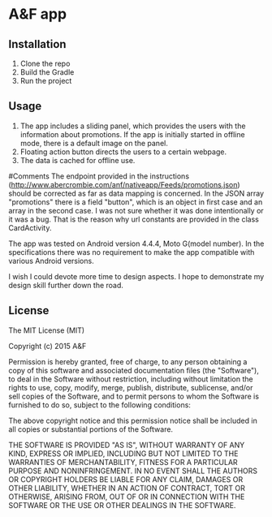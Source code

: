 # A&F app

## Installation

1. Clone the repo
2. Build the Gradle
3. Run the project

## Usage

1. The app includes a sliding panel, which provides the users with the information about promotions. If the app is initially started in offline mode, there is a default image on the panel.
2. Floating action button directs the users to a certain webpage.
3. The data is cached for offline use.

#Comments
The endpoint provided in the instructions (http://www.abercrombie.com/anf/nativeapp/Feeds/promotions.json) should be corrected as far as data mapping is concerned. In the JSON array "promotions" there is a field "button", which is an object in first case and an array in the second case. I was not sure whether it was done intentionally or it was a bug. That is the reason why url constants are provided in the class CardActivity.

The app was tested on Android version 4.4.4, Moto G(model number). In the specifications there was no requirement to make the app compatible with various Android versions.

I wish I could devote more time to design aspects. I hope to demonstrate my design skill further down the road.

## License

The MIT License (MIT)

Copyright (c) 2015 A&F

Permission is hereby granted, free of charge, to any person obtaining a copy
of this software and associated documentation files (the "Software"), to deal
in the Software without restriction, including without limitation the rights
to use, copy, modify, merge, publish, distribute, sublicense, and/or sell
copies of the Software, and to permit persons to whom the Software is
furnished to do so, subject to the following conditions:

The above copyright notice and this permission notice shall be included in all
copies or substantial portions of the Software.

THE SOFTWARE IS PROVIDED "AS IS", WITHOUT WARRANTY OF ANY KIND, EXPRESS OR
IMPLIED, INCLUDING BUT NOT LIMITED TO THE WARRANTIES OF MERCHANTABILITY,
FITNESS FOR A PARTICULAR PURPOSE AND NONINFRINGEMENT. IN NO EVENT SHALL THE
AUTHORS OR COPYRIGHT HOLDERS BE LIABLE FOR ANY CLAIM, DAMAGES OR OTHER
LIABILITY, WHETHER IN AN ACTION OF CONTRACT, TORT OR OTHERWISE, ARISING FROM,
OUT OF OR IN CONNECTION WITH THE SOFTWARE OR THE USE OR OTHER DEALINGS IN THE
SOFTWARE.
